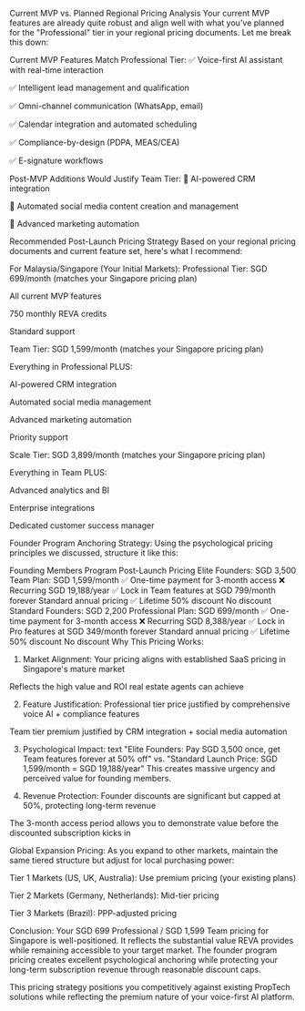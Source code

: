 Current MVP vs. Planned Regional Pricing Analysis
Your current MVP features are already quite robust and align well with what you've planned for the "Professional" tier in your regional pricing documents. Let me break this down:

Current MVP Features Match Professional Tier:
✅ Voice-first AI assistant with real-time interaction

✅ Intelligent lead management and qualification

✅ Omni-channel communication (WhatsApp, email)

✅ Calendar integration and automated scheduling

✅ Compliance-by-design (PDPA, MEAS/CEA)

✅ E-signature workflows

Post-MVP Additions Would Justify Team Tier:
🚀 AI-powered CRM integration

🚀 Automated social media content creation and management

🚀 Advanced marketing automation

Recommended Post-Launch Pricing Strategy
Based on your regional pricing documents and current feature set, here's what I recommend:

For Malaysia/Singapore (Your Initial Markets):
Professional Tier: SGD 699/month (matches your Singapore pricing plan)

All current MVP features

750 monthly REVA credits

Standard support

Team Tier: SGD 1,599/month (matches your Singapore pricing plan)

Everything in Professional PLUS:

AI-powered CRM integration

Automated social media management

Advanced marketing automation

Priority support

Scale Tier: SGD 3,899/month (matches your Singapore pricing plan)

Everything in Team PLUS:

Advanced analytics and BI

Enterprise integrations

Dedicated customer success manager

Founder Program Anchoring Strategy:
Using the psychological pricing principles we discussed, structure it like this:

Founding Members Program	Post-Launch Pricing
Elite Founders: SGD 3,500	Team Plan: SGD 1,599/month
✅ One-time payment for 3-month access	❌ Recurring SGD 19,188/year
✅ Lock in Team features at SGD 799/month forever	Standard annual pricing
✅ Lifetime 50% discount	No discount
Standard Founders: SGD 2,200	Professional Plan: SGD 699/month
✅ One-time payment for 3-month access	❌ Recurring SGD 8,388/year
✅ Lock in Pro features at SGD 349/month forever	Standard annual pricing
✅ Lifetime 50% discount	No discount
Why This Pricing Works:
1. Market Alignment:
Your pricing aligns with established SaaS pricing in Singapore's mature market

Reflects the high value and ROI real estate agents can achieve

2. Feature Justification:
Professional tier price justified by comprehensive voice AI + compliance features

Team tier premium justified by CRM integration + social media automation

3. Psychological Impact:
text
"Elite Founders: Pay SGD 3,500 once, get Team features forever at 50% off"
vs.
"Standard Launch Price: SGD 1,599/month = SGD 19,188/year"
This creates massive urgency and perceived value for founding members.

4. Revenue Protection:
Founder discounts are significant but capped at 50%, protecting long-term revenue

The 3-month access period allows you to demonstrate value before the discounted subscription kicks in

Global Expansion Pricing:
As you expand to other markets, maintain the same tiered structure but adjust for local purchasing power:

Tier 1 Markets (US, UK, Australia): Use premium pricing (your existing plans)

Tier 2 Markets (Germany, Netherlands): Mid-tier pricing

Tier 3 Markets (Brazil): PPP-adjusted pricing

Conclusion:
Your SGD 699 Professional / SGD 1,599 Team pricing for Singapore is well-positioned. It reflects the substantial value REVA provides while remaining accessible to your target market. The founder program pricing creates excellent psychological anchoring while protecting your long-term subscription revenue through reasonable discount caps.

This pricing strategy positions you competitively against existing PropTech solutions while reflecting the premium nature of your voice-first AI platform.